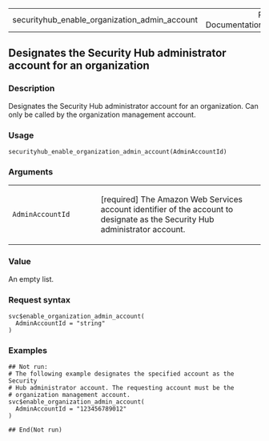 <table style="width: 100%;">
<tbody>
<tr class="odd">
<td>securityhub_enable_organization_admin_account</td>
<td style="text-align: right;">R Documentation</td>
</tr>
</tbody>
</table>

## Designates the Security Hub administrator account for an organization

### Description

Designates the Security Hub administrator account for an organization.
Can only be called by the organization management account.

### Usage

    securityhub_enable_organization_admin_account(AdminAccountId)

### Arguments

<table>
<colgroup>
<col style="width: 35%" />
<col style="width: 65%" />
</colgroup>
<tbody>
<tr class="odd">
<td><code
id="securityhub_enable_organization_admin_account_:_AdminAccountId">AdminAccountId</code></td>
<td><p>[required] The Amazon Web Services account identifier of the
account to designate as the Security Hub administrator account.</p></td>
</tr>
</tbody>
</table>

### Value

An empty list.

### Request syntax

    svc$enable_organization_admin_account(
      AdminAccountId = "string"
    )

### Examples

    ## Not run: 
    # The following example designates the specified account as the Security
    # Hub administrator account. The requesting account must be the
    # organization management account.
    svc$enable_organization_admin_account(
      AdminAccountId = "123456789012"
    )

    ## End(Not run)
